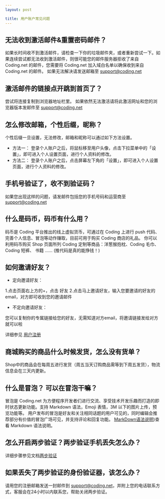 ```yaml
---
layout: post

title: 用户账户常见问题
---
```



## 无法收到激活邮件&重置密码邮件？

如果长时间收不到激活邮件，请检查一下你的垃圾邮件夹，或者重新尝试一下。如果连续尝试都无法收到激活邮件，则很可能您的邮件服务器拒收了来自 Coding.net 的邮件，您需要将 Coding.net 加入域白名单以确保收到来自 Coding.net 的邮件。
如果无法解决请发送邮箱至 support@coding.net


## 激活邮件的链接点开跳到首页了？

尝试将连接复制到浏览器地址栏里。
如果依然无法激活请将此激活网址和您的浏览器版本发邮件至 support@coding.net

## 怎么修改邮箱，个性后缀，昵称？

 个性后缀一旦设置，无法修改，邮箱和昵称可以通过如下方法设置。
 
 - 方法一：
 登录个人账户之后，将鼠标移至用户头像，点击下拉菜单中的「设置」，即可进入个人设置页面，进行个人资料的修改。
 - 方法二：
 登录个人账户之后，点击屏幕左下角的「设置」，即可进入个人设置页面，进行个人资料的修改。

## 手机号验证了，收不到验证码？

如果您出现这样的问题，请发邮件包括您的手机号码和运营商至 support@coding.net
                   
## 什么是码币，码币有什么用？

码币是 Coding 平台推出的线上虚拟货币，可通过在 Coding 上进行 push 代码、完善个人信息、冒泡等动作赚取，目前可用于购买 Coding 商店的礼品。
你可以利用码币购买 Shop 页面所列 Coding 定制等商品：洋葱猴抱枕、Coding 毛巾、Coding 短裤、 书籍 ...... (推代码是真的能挣钱！)

## 如何邀请好友？

 - 定向邀请好友：
 
 1.点击页面右上方的+，点击 好友
 2.点击马上邀请好友，输入您要邀请的好友的email，对方即可收到您的邀请邮件
 
 - 不定向邀请好友：
 
 您可以复制你的专属链接给您的好友，无需知道对方email，将邀请链接发给对方就可以啦

 详细参见 [用户注册](/help/doc/account/register)

## 商城购买的商品什么时候发货，怎么没有货单？

Shop中的商品会在每周五进行发货（周五当天订购商品需等到下周五发货），物流信息会在三天内更新。

## 什么是冒泡？ 可以在冒泡干嘛？

冒泡是 Coding.net 为方便程序开发者们进行交流、享受技术开发乐趣而打造的即时状态更新功能。支持 Markdown 语法，Emoji 表情，3M 以下的图片上传，预览功能等。
用户发布的冒泡是好友和关注相同话题的用户可见的，同时编辑会推荐部分有价值的冒泡广场可见，并支持评论和回复功能。
[MarkDown语法说明](/help/doc/project/mardown.html))查看 Markdown 语法说明。

## 怎么开启两步验证？两步验证手机丢失怎么办？

详细步骤参见文档[两步验证](/help/doc/account/2fa.html)

## 如果丢失了两步验证的身份验证器，该怎么办？

请用您的注册邮箱发送一封邮件到 support@coding.net，并附上您的电话联系方式，客服会在24小时以内联系您，帮助关闭两步验证。